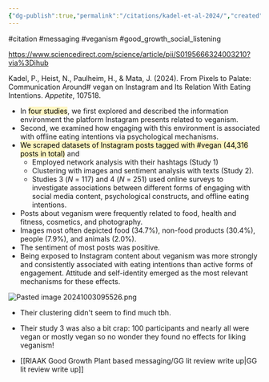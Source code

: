 ```yaml
---
{"dg-publish":true,"permalink":"/citations/kadel-et-al-2024/","created":"2025-10-23T17:42:45.620+01:00","updated":"2025-10-23T18:06:08.891+01:00"}
---
```


#citation #messaging #veganism #good_growth_social_listening 

https://www.sciencedirect.com/science/article/pii/S0195666324003210?via%3Dihub

Kadel, P., Heist, N., Paulheim, H., & Mata, J. (2024). From Pixels to Palate: Communication Around# vegan on Instagram and Its Relation With Eating Intentions. _Appetite_, 107518.

- In <mark style="background: #FFF3A3A6;">four studies</mark>, we first explored and described the information environment the platform Instagram presents related to veganism. 
- Second, we examined how engaging with this environment is associated with offline eating intentions via psychological mechanisms. 
- <mark style="background: #FFF3A3A6;">We scraped datasets of Instagram posts tagged with \#vegan (44,316 posts in total)</mark> and 
	- Employed network analysis with their hashtags (Study 1)
	- Clustering with images and sentiment analysis with texts (Study 2). 
	- Studies 3 (_N_ = 117) and 4 (_N_ = 251) used online surveys to investigate associations between different forms of engaging with social media content, psychological constructs, and offline eating intentions. 
- Posts about veganism were frequently related to food, health and fitness, cosmetics, and photography. 
- Images most often depicted food (34.7%), non-food products (30.4%), people (7.9%), and animals (2.0%). 
- The sentiment of most posts was positive. 
- Being exposed to Instagram content about veganism was more strongly and consistently associated with eating intentions than active forms of engagement. Attitude and self-identity emerged as the most relevant mechanisms for these effects. 

![Pasted image 20241003095526.png](/img/user/Pasted%20image%2020241003095526.png)

- Their clustering didn't seem to find much tbh.
- Their study 3 was also a bit crap: 100 participants and nearly all were vegan or mostly vegan so no wonder they found no effects for liking veganism! 

- [[RIAAK Good Growth Plant based messaging/GG lit review write up\|GG lit review write up]]